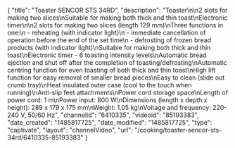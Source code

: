 {
    "title": "Toaster SENCOR STS 34RD",
    "description": "Toaster\n\n2 slots for making two slices\nSuitable for making both thick and thin toast\nElectronic timer\n\n2 slots for making two slices (length 129 mm)\nThree functions in one:\n - reheating (with indicator light)\n - immediate cancellation of operation before the end of the set time\n - defrosting of frozen bread products (with indicator light)\nSuitable for making both thick and thin toast\nElectronic timer - 6 toasting intensity levels\nAutomatic bread ejection and shut off after the completion of toasting\/defrosting\nAutomatic centring function for even toasting of both thick and thin toast\nHigh lift function for easy removal of smaller bread pieces\nEasy to clean (slide out crumb tray)\nHeat insulated outer case (cool to the touch when running)\nAnti-slip feet attachments\nPower cord storage space\nLength of power cord: 1 m\nPower input: 800 W\nDimensions (length x depth x height): 289 x 179 x 175 mm\nWeight: 1.05 kg\nVoltage and frequency: 220-240 V, 50\/60 Hz",
    "channelid": "6410335",
    "videoid": "85193383",
    "date_created": "1485817725",
    "date_modified": "1485817725",
    "type": "captivate",
    "layout": "channelVideo",
    "url": "\/cooking\/toaster-sencor-sts-34rd\/6410335-85193383"
}